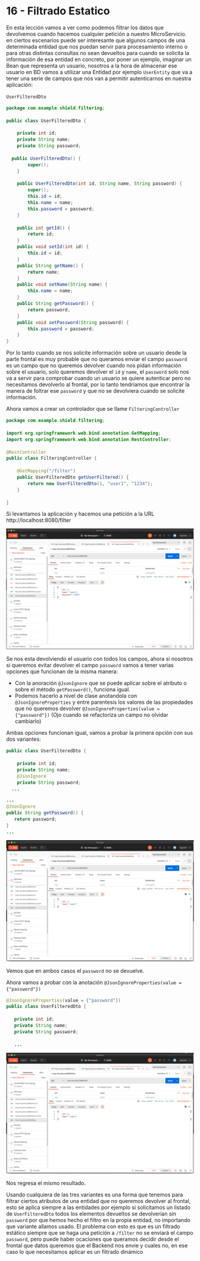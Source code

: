 # 16 - Filtrado Estatico

En esta lección vamos a ver como podemos filtrar los datos que devolvemos cuando hacemos cualquier petición a nuestro MicroServicio. en ciertos escenarios puede ser interesante que algunos campos de una determinada entidad que nos puedan servir para procesamiento interno o para otras distintas consultas no sean devueltos para cuando se solicita la información de esa entidad en concreto, por poner un ejemplo, imaginar un Bean que representa un usuario, nosotros a la hora de almacenar ese usuario en BD vamos a utilizar una Entidad por ejemplo `UserEntity` que va a tener una serie de campos que nos van a permitir autenticarnos en nuestra aplicación:

`UserFilteredDto`

```java
package com.example.shield.filtering;

public class UserFilteredDto {
	
	private int id;
	private String name;
	private String password;
  
  public UserFilteredDto() {
		super();
	}
	
	public UserFilteredDto(int id, String name, String password) {
		super();
		this.id = id;
		this.name = name;
		this.password = password;
	}
  
	public int getId() {
		return id;
	}
	public void setId(int id) {
		this.id = id;
	}
	public String getName() {
		return name;
	}
	public void setName(String name) {
		this.name = name;
	}
	public String getPassword() {
		return password;
	}
	public void setPassword(String password) {
		this.password = password;
	}
}
```

Por lo tanto cuando se nos solicite información sobre un usuario desde la parte frontal es muy probable que no queramos enviar el campo `password` es un campo que no queremos devolver cuando nos pidan información sobre el usuario, solo queremos devolver el `id` y `name`, el `password` solo nos va a servir para comprobar cuando un usuario se quiere autenticar pero no necesitamos devolverlo al frontal, por lo tanto tendríamos que encontrar la manera de foltrar ese `password` y que no se devolviera cuando se solicite información.
 
Ahora vamos a crear un controlador que se llame `FilteringController` 


```java
package com.example.shield.filtering;

import org.springframework.web.bind.annotation.GetMapping;
import org.springframework.web.bind.annotation.RestController;

@RestController
public class FilteringController {
	
	@GetMapping("/filter")
	public UserFilteredDto getUserFiltered() {
		return new UserFilteredDto(1, "user1", "1234");
	}

}
```

Si levantamos la aplicación y hacemos una petición a la URL http://localhost:8080/filter

![16-01](images/16-01.png)

Se nos esta devolviendo el usuario con todos los campos, ahora si nosotros si queremos evitar devolver el campo `password` vamos a tener varias opciones que funcionan de la misma manera:

* Con la anoración `@JsonIgnore` que se puede aplicar sobre el atributo o sobre el método `getPassword()`, funciona igual.
* Podemos hacerlo a nivel de clase anotandola con `@JsonIgnoreProperties` y entre parentesis los valores de las propiedades que no queremos devolver `@JsonIgnoreProperties(value = {"password"})` (Ojo cuando se refactoriza un campo no olvidar cambiarlo)

Ambas opciones funcionan igual, vamos a probar la primera opción con sus dos variantes:

```java
public class UserFilteredDto {
	
	private int id;
	private String name;
	@JsonIgnore
	private String password;
  ...
```

```java
...
@JsonIgnore
public String getPassword() {
   return password;
}
...
```

![16-02](images/16-02.png)

Vemos que en ambos casos el `password` no se devuelve.

Ahora vamos a probar con la anotación `@JsonIgnoreProperties(value = {"password"})`

```java
@JsonIgnoreProperties(value = {"password"})
public class UserFilteredDto {
	
   private int id;
   private String name;
   private String password;
   
   ...
```

![16-02](images/16-02.png)

Nos regresa el mismo resultado.

Usando cualquiera de las tres variantes es una forma que tenemos para filtrar ciertos atributos de una entidad que no queremos devolver al frontal, esto se aplica siempre a las entidades por ejemplo si solicitamos un listado de `UserFilteredDto` todos los elementos devueltos se devolverían sin `password` por que hemos hecho el filtro en la propia entidad, no importando que variante allamos usado. El problema con esto es que es un filtrado estático siempre que se haga una petición a `/filter` no se enviará el campo `password`, pero puede haber ocaciones que queramos decidir desde el frontal que datos queremos que el Backend nos envie y cuales no, en ese caso lo que necesitamos aplicar es un filtrado dinámico 
